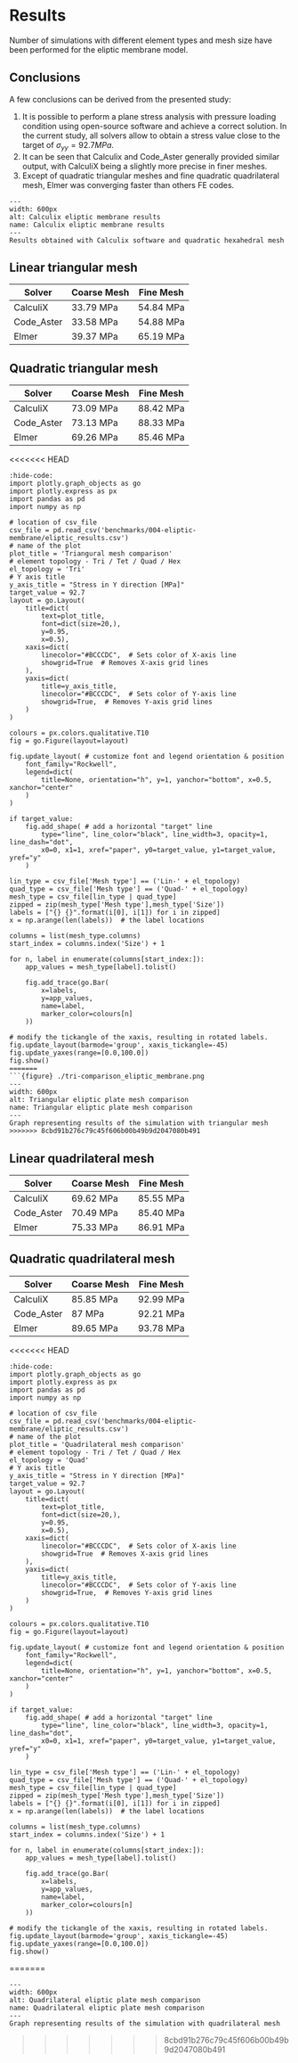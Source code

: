 # Results

Number of simulations with different element types and mesh size have been performed for the eliptic membrane model.

## Conclusions

A few conclusions can be derived from the presented study:

1. It is possible to perform a plane stress analysis with pressure loading condition using open-source software and achieve a correct solution. In the current study, all solvers allow to obtain a stress value close to the target of $\sigma_{yy}=92.7 MPa$.
2. It can be seen that Calculix and Code_Aster generally provided similar output, with CalculiX being a slightly more precise in finer meshes.
3. Except of quadratic triangular meshes and fine quadratic quadrilateral mesh, Elmer was converging faster than others FE codes.

```{figure} ./ccx_eliptic_membrane.png
---
width: 600px
alt: Calculix eliptic membrane results
name: Calculix eliptic membrane results
---
Results obtained with Calculix software and quadratic hexahedral mesh
```

## Linear triangular mesh

| Solver                |Coarse Mesh              |Fine Mesh                |
|-----------------------|-------------------------|-------------------------|
| CalculiX              | 33.79 MPa               | 54.84 MPa               |    
| Code_Aster            | 33.58 MPa               | 54.88 MPa               |
| Elmer                 | 39.37 MPa               | 65.19 MPa               |

## Quadratic triangular mesh

| Solver                |Coarse Mesh              |Fine Mesh                |
|-----------------------|-------------------------|-------------------------|
| CalculiX              | 73.09 MPa               |  88.42 MPa              |    
| Code_Aster            | 73.13 MPa               |  88.33 MPa              |
| Elmer                 | 69.26 MPa               |  85.46 MPa              |

<<<<<<< HEAD
```{jupyter-execute}
:hide-code:
import plotly.graph_objects as go
import plotly.express as px
import pandas as pd
import numpy as np

# location of csv_file
csv_file = pd.read_csv('benchmarks/004-eliptic-membrane/eliptic_results.csv')
# name of the plot
plot_title = 'Triangural mesh comparison'
# element topology - Tri / Tet / Quad / Hex
el_topology = 'Tri'
# Y axis title
y_axis_title = "Stress in Y direction [MPa]"
target_value = 92.7
layout = go.Layout(
    title=dict(
        text=plot_title,
        font=dict(size=20,),
        y=0.95,
        x=0.5),
    xaxis=dict(
        linecolor="#BCCCDC",  # Sets color of X-axis line
        showgrid=True  # Removes X-axis grid lines
    ),
    yaxis=dict(
        title=y_axis_title,  
        linecolor="#BCCCDC",  # Sets color of Y-axis line
        showgrid=True,  # Removes Y-axis grid lines    
    )
)

colours = px.colors.qualitative.T10
fig = go.Figure(layout=layout)

fig.update_layout( # customize font and legend orientation & position
    font_family="Rockwell",
    legend=dict(
        title=None, orientation="h", y=1, yanchor="bottom", x=0.5, xanchor="center"
    )
)

if target_value:
    fig.add_shape( # add a horizontal "target" line
        type="line", line_color="black", line_width=3, opacity=1, line_dash="dot",
        x0=0, x1=1, xref="paper", y0=target_value, y1=target_value, yref="y"
    )

lin_type = csv_file['Mesh type'] == ('Lin-' + el_topology)
quad_type = csv_file['Mesh type'] == ('Quad-' + el_topology)
mesh_type = csv_file[lin_type | quad_type]
zipped = zip(mesh_type['Mesh type'],mesh_type['Size'])
labels = ["{} {}".format(i[0], i[1]) for i in zipped]
x = np.arange(len(labels))  # the label locations

columns = list(mesh_type.columns)
start_index = columns.index('Size') + 1

for n, label in enumerate(columns[start_index:]):
    app_values = mesh_type[label].tolist()

    fig.add_trace(go.Bar(
        x=labels,
        y=app_values,
        name=label,
        marker_color=colours[n]
    ))

# modify the tickangle of the xaxis, resulting in rotated labels.
fig.update_layout(barmode='group', xaxis_tickangle=-45)
fig.update_yaxes(range=[0.0,100.0])
fig.show()
=======
```{figure} ./tri-comparison_eliptic_membrane.png
---
width: 600px
alt: Triangular eliptic plate mesh comparison
name: Triangular eliptic plate mesh comparison
---
Graph representing results of the simulation with triangular mesh
>>>>>>> 8cbd91b276c79c45f606b00b49b9d2047080b491
```

## Linear quadrilateral mesh

| Solver                |Coarse Mesh              |Fine Mesh                |
|-----------------------|-------------------------|-------------------------|
| CalculiX              | 69.62 MPa               |  85.55 MPa              |    
| Code_Aster            | 70.49 MPa               |  85.40 MPa              |
| Elmer                 | 75.33 MPa               |  86.91 MPa              |

## Quadratic quadrilateral mesh

| Solver                |Coarse Mesh              |Fine Mesh                |
|-----------------------|-------------------------|-------------------------|
| CalculiX              | 85.85 MPa               |  92.99 MPa              |    
| Code_Aster            | 87 MPa                  |  92.21 MPa              |
| Elmer                 | 89.65 MPa               |  93.78 MPa              |

<<<<<<< HEAD
```{jupyter-execute}
:hide-code:
import plotly.graph_objects as go
import plotly.express as px
import pandas as pd
import numpy as np

# location of csv_file
csv_file = pd.read_csv('benchmarks/004-eliptic-membrane/eliptic_results.csv')
# name of the plot
plot_title = 'Quadrilateral mesh comparison'
# element topology - Tri / Tet / Quad / Hex
el_topology = 'Quad'
# Y axis title
y_axis_title = "Stress in Y direction [MPa]"
target_value = 92.7
layout = go.Layout(
    title=dict(
        text=plot_title,
        font=dict(size=20,),
        y=0.95,
        x=0.5),
    xaxis=dict(
        linecolor="#BCCCDC",  # Sets color of X-axis line
        showgrid=True  # Removes X-axis grid lines
    ),
    yaxis=dict(
        title=y_axis_title,  
        linecolor="#BCCCDC",  # Sets color of Y-axis line
        showgrid=True,  # Removes Y-axis grid lines    
    )
)

colours = px.colors.qualitative.T10
fig = go.Figure(layout=layout)

fig.update_layout( # customize font and legend orientation & position
    font_family="Rockwell",
    legend=dict(
        title=None, orientation="h", y=1, yanchor="bottom", x=0.5, xanchor="center"
    )
)

if target_value:
    fig.add_shape( # add a horizontal "target" line
        type="line", line_color="black", line_width=3, opacity=1, line_dash="dot",
        x0=0, x1=1, xref="paper", y0=target_value, y1=target_value, yref="y"
    )

lin_type = csv_file['Mesh type'] == ('Lin-' + el_topology)
quad_type = csv_file['Mesh type'] == ('Quad-' + el_topology)
mesh_type = csv_file[lin_type | quad_type]
zipped = zip(mesh_type['Mesh type'],mesh_type['Size'])
labels = ["{} {}".format(i[0], i[1]) for i in zipped]
x = np.arange(len(labels))  # the label locations

columns = list(mesh_type.columns)
start_index = columns.index('Size') + 1

for n, label in enumerate(columns[start_index:]):
    app_values = mesh_type[label].tolist()

    fig.add_trace(go.Bar(
        x=labels,
        y=app_values,
        name=label,
        marker_color=colours[n]
    ))

# modify the tickangle of the xaxis, resulting in rotated labels.
fig.update_layout(barmode='group', xaxis_tickangle=-45)
fig.update_yaxes(range=[0.0,100.0])
fig.show()
```
=======
```{figure} ./quad-comparison_eliptic_membrane.png
---
width: 600px
alt: Quadrilateral eliptic plate mesh comparison
name: Quadrilateral eliptic plate mesh comparison
---
Graph representing results of the simulation with quadrilateral mesh
```
>>>>>>> 8cbd91b276c79c45f606b00b49b9d2047080b491
